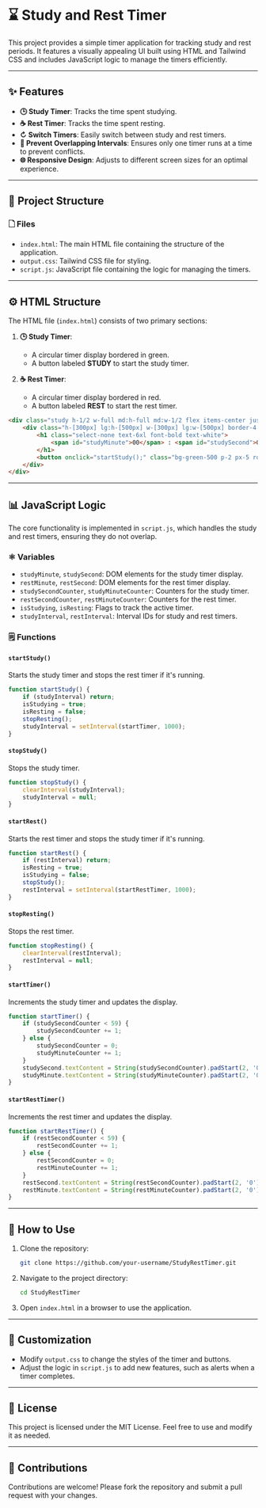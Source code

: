 # ⌛ Study and Rest Timer

This project provides a simple timer application for tracking study and rest periods. It features a visually appealing UI built using HTML and Tailwind CSS and includes JavaScript logic to manage the timers efficiently.

---

## ✨ Features

- **🕒 Study Timer**: Tracks the time spent studying.
- **☕ Rest Timer**: Tracks the time spent resting.
- **↻ Switch Timers**: Easily switch between study and rest timers.
- **🚫 Prevent Overlapping Intervals**: Ensures only one timer runs at a time to prevent conflicts.
- **🌐 Responsive Design**: Adjusts to different screen sizes for an optimal experience.

---

## 🔮 Project Structure

### 🗋 Files
- `index.html`: The main HTML file containing the structure of the application.
- `output.css`: Tailwind CSS file for styling.
- `script.js`: JavaScript file containing the logic for managing the timers.

---

## ⚙️ HTML Structure

The HTML file (`index.html`) consists of two primary sections:

1. **🕒 Study Timer**:
   - A circular timer display bordered in green.
   - A button labeled **STUDY** to start the study timer.

2. **☕ Rest Timer**:
   - A circular timer display bordered in red.
   - A button labeled **REST** to start the rest timer.

```html
<div class="study h-1/2 w-full md:h-full md:w-1/2 flex items-center justify-center">
    <div class="h-[300px] lg:h-[500px] w-[300px] lg:w-[500px] border-4 border-green-500 rounded-full flex flex-col items-center justify-evenly">
        <h1 class="select-none text-6xl font-bold text-white">
            <span id="studyMinute">00</span> : <span id="studySecond">00</span>
        </h1>
        <button onclick="startStudy();" class="bg-green-500 p-2 px-5 rounded-lg font-bold text-lg text-white">STUDY</button>
    </div>
</div>
```

---

## 📊 JavaScript Logic

The core functionality is implemented in `script.js`, which handles the study and rest timers, ensuring they do not overlap.

### ⚛ Variables
- `studyMinute`, `studySecond`: DOM elements for the study timer display.
- `restMinute`, `restSecond`: DOM elements for the rest timer display.
- `studySecondCounter`, `studyMinuteCounter`: Counters for the study timer.
- `restSecondCounter`, `restMinuteCounter`: Counters for the rest timer.
- `isStudying`, `isResting`: Flags to track the active timer.
- `studyInterval`, `restInterval`: Interval IDs for study and rest timers.

### 🗒 Functions

#### `startStudy()`
Starts the study timer and stops the rest timer if it's running.
```javascript
function startStudy() {
    if (studyInterval) return;
    isStudying = true;
    isResting = false;
    stopResting();
    studyInterval = setInterval(startTimer, 1000);
}
```

#### `stopStudy()`
Stops the study timer.
```javascript
function stopStudy() {
    clearInterval(studyInterval);
    studyInterval = null;
}
```

#### `startRest()`
Starts the rest timer and stops the study timer if it's running.
```javascript
function startRest() {
    if (restInterval) return;
    isResting = true;
    isStudying = false;
    stopStudy();
    restInterval = setInterval(startRestTimer, 1000);
}
```

#### `stopResting()`
Stops the rest timer.
```javascript
function stopResting() {
    clearInterval(restInterval);
    restInterval = null;
}
```

#### `startTimer()`
Increments the study timer and updates the display.
```javascript
function startTimer() {
    if (studySecondCounter < 59) {
        studySecondCounter += 1;
    } else {
        studySecondCounter = 0;
        studyMinuteCounter += 1;
    }
    studySecond.textContent = String(studySecondCounter).padStart(2, '0');
    studyMinute.textContent = String(studyMinuteCounter).padStart(2, '0');
}
```

#### `startRestTimer()`
Increments the rest timer and updates the display.
```javascript
function startRestTimer() {
    if (restSecondCounter < 59) {
        restSecondCounter += 1;
    } else {
        restSecondCounter = 0;
        restMinuteCounter += 1;
    }
    restSecond.textContent = String(restSecondCounter).padStart(2, '0');
    restMinute.textContent = String(restMinuteCounter).padStart(2, '0');
}
```

---

## 🔧 How to Use

1. Clone the repository:
   ```bash
   git clone https://github.com/your-username/StudyRestTimer.git
   ```

2. Navigate to the project directory:
   ```bash
   cd StudyRestTimer
   ```

3. Open `index.html` in a browser to use the application.

---

## 🎨 Customization
- Modify `output.css` to change the styles of the timer and buttons.
- Adjust the logic in `script.js` to add new features, such as alerts when a timer completes.

---

## 📄 License
This project is licensed under the MIT License. Feel free to use and modify it as needed.

---

## 🚀 Contributions
Contributions are welcome! Please fork the repository and submit a pull request with your changes.

